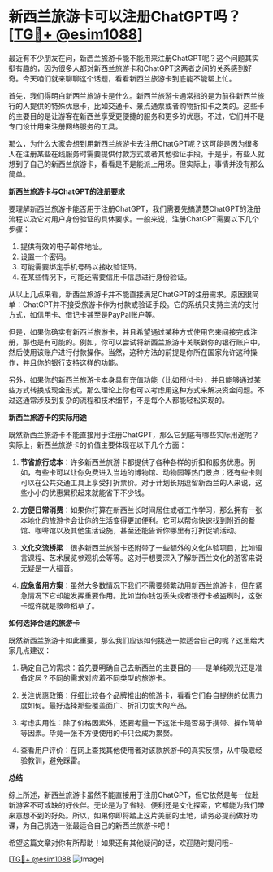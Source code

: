 # 新西兰旅游卡可以注册ChatGPT吗？[[TG💪+ @esim1088](https://t.me/s/esim1088)]

最近有不少朋友在问，新西兰旅游卡能不能用来注册ChatGPT呢？这个问题其实挺有趣的，因为很多人都对新西兰旅游卡和ChatGPT这两者之间的关系感到好奇。今天咱们就来聊聊这个话题，看看新西兰旅游卡到底能不能帮上忙。

首先，我们得明白新西兰旅游卡是什么。新西兰旅游卡通常指的是为前往新西兰旅行的人提供的特殊优惠卡，比如交通卡、景点通票或者购物折扣卡之类的。这些卡的主要目的是让游客在新西兰享受更便捷的服务和更多的优惠。不过，它们并不是专门设计用来注册网络服务的工具。

那么，为什么大家会想到用新西兰旅游卡去注册ChatGPT呢？这可能是因为很多人在注册某些在线服务时需要提供付款方式或者其他验证手段。于是乎，有些人就想到了自己的新西兰旅游卡，看看是不是能派上用场。但实际上，事情并没有那么简单。

**新西兰旅游卡与ChatGPT的注册要求**

要理解新西兰旅游卡能否用于注册ChatGPT，我们需要先搞清楚ChatGPT的注册流程以及它对用户身份验证的具体要求。一般来说，注册ChatGPT需要以下几个步骤：

1. 提供有效的电子邮件地址。
2. 设置一个密码。
3. 可能需要绑定手机号码以接收验证码。
4. 在某些情况下，可能还需要信用卡信息进行身份验证。

从以上几点来看，新西兰旅游卡并不能直接满足ChatGPT的注册需求。原因很简单：ChatGPT并不接受旅游卡作为付款或验证手段。它的系统只支持主流的支付方式，如信用卡、借记卡甚至是PayPal账户等。

但是，如果你确实有新西兰旅游卡，并且希望通过某种方式使用它来间接完成注册，那也是有可能的。例如，你可以尝试将新西兰旅游卡关联到你的银行账户中，然后使用该账户进行付款操作。当然，这种方法的前提是你所在国家允许这种操作，并且你的银行支持这样的功能。

另外，如果你的新西兰旅游卡本身具有充值功能（比如预付卡），并且能够通过某些方式转换成现金形式，那么理论上你也可以考虑用这种方式来解决资金问题。不过这通常涉及到复杂的流程和技术细节，不是每个人都能轻松实现的。

**新西兰旅游卡的实际用途**

既然新西兰旅游卡不能直接用于注册ChatGPT，那么它到底有哪些实际用途呢？实际上，新西兰旅游卡的价值主要体现在以下几个方面：

1. **节省旅行成本**：许多新西兰旅游卡都提供了各种各样的折扣和服务优惠。例如，有些卡可以让你免费进入当地的博物馆、动物园等热门景点；还有些卡则可以在公共交通工具上享受打折票价。对于计划长期逗留新西兰的人来说，这些小小的优惠累积起来就能省下不少钱。

2. **方便日常消费**：如果你打算在新西兰长时间居住或者工作学习，那么拥有一张本地化的旅游卡会让你的生活变得更加便利。它可以帮你快速找到附近的餐馆、咖啡馆以及其他生活设施，甚至还能告诉你哪里有打折促销活动。

3. **文化交流桥梁**：很多新西兰旅游卡还附带了一些额外的文化体验项目，比如语言课程、艺术展览参观机会等等。这对于想要深入了解新西兰文化的游客来说无疑是一大福音。

4. **应急备用方案**：虽然大多数情况下我们不需要频繁动用新西兰旅游卡，但在紧急情况下它却能发挥重要作用。比如当你钱包丢失或者银行卡被盗刷时，这张卡或许就是救命稻草了。

**如何选择合适的旅游卡**

既然新西兰旅游卡如此重要，那么我们应该如何挑选一款适合自己的呢？这里给大家几点建议：

1. 确定自己的需求：首先要明确自己去新西兰的主要目的——是单纯观光还是准备定居？不同的需求对应着不同类型的旅游卡。

2. 关注优惠政策：仔细比较各个品牌推出的旅游卡，看看它们各自提供的优惠力度如何。最好选择那些覆盖面广、折扣力度大的产品。

3. 考虑实用性：除了价格因素外，还要考量一下这张卡是否易于携带、操作简单等因素。毕竟一张不方便使用的卡只会成为累赘。

4. 查看用户评价：在网上查找其他使用者对该款旅游卡的真实反馈，从中吸取经验教训，避免踩雷。

**总结**

综上所述，新西兰旅游卡虽然不能直接用于注册ChatGPT，但它依然是每一位赴新游客不可或缺的好伙伴。无论是为了省钱、便利还是文化探索，它都能为我们带来意想不到的好处。所以，如果你即将踏上这片美丽的土地，请务必提前做好功课，为自己挑选一张最适合自己的新西兰旅游卡吧！

希望这篇文章对你有所帮助！如果还有其他疑问的话，欢迎随时提问哦~ 

[[TG💪+ @esim1088](https://t.me/s/esim1088) ![Image](https://i.postimg.cc/4NQfJmqS/Snipaste-2025-05-13-00-14-12.png)]